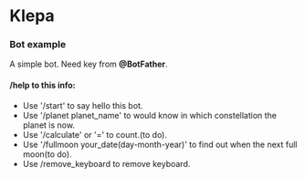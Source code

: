 # Klepa
### **Bot example**

A simple bot. Need key from **@BotFather**.

#### /help to this info:

* Use '/start' to say hello this bot.
* Use '/planet planet_name' to would know in which constellation the planet is now.
* Use '/calculate' or '=' to count.(to do).
* Use '/fullmoon your_date(day-month-year)' to find out when the next full moon(to do).
* Use /remove_keyboard to remove keyboard.
